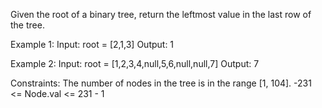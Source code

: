 
Given the root of a binary tree, return the leftmost value in the last row of the tree.


Example 1:
Input: root = [2,1,3]
Output: 1

Example 2:
Input: root = [1,2,3,4,null,5,6,null,null,7]
Output: 7
 
Constraints:
The number of nodes in the tree is in the range [1, 104].
-231 <= Node.val <= 231 - 1